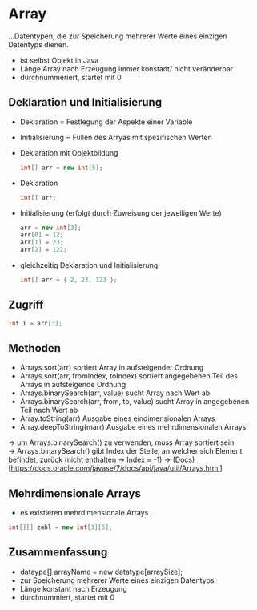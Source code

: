 # Array

...Datentypen, die zur Speicherung mehrerer Werte eines einzigen Datentyps dienen.

- ist selbst Objekt in Java
- Länge Array nach Erzeugung immer konstant/ nicht veränderbar
- durchnummeriert, startet mit 0

## Deklaration und Initialisierung

- Deklaration = Festlegung der Aspekte einer Variable
- Initialisierung = Füllen des Arryas mit spezifischen Werten

- Deklaration mit Objektbildung
  ```java
  int[] arr = new int[5];
  ```  
- Deklaration
  ```java
  int[] arr;
  ```  
- Initialisierung (erfolgt durch Zuweisung der jeweiligen Werte)
  ```java
  arr = new int[3];
  arr[0] = 12;
  arr[1] = 23;
  arr[2] = 122;
  ```  
- gleichzeitig Deklaration und Initialisierung
  ```java
  int[] arr = { 2, 23, 123 };
  ```  
## Zugriff
```java
int i = arr[3];
```

## Methoden

- Arrays.sort(arr)                          sortiert Array in aufsteigender Ordnung
- Arrays.sort(arr, fromIndex, toIndex)      sortiert angegebenen Teil des Arrays in aufsteigende Ordnung
- Arrays.binarySearch(arr, value)           sucht Array nach Wert ab
- Arrays.binarySearch(arr, from, to, value) sucht Array in angegebenen Teil nach Wert ab
- Array.toString(arr)                       Ausgabe eines eindimensionalen Arrays
- Array.deepToString(marr)                  Ausgabe eines mehrdimensionalen Arrays

-> um Arrays.binarySearch() zu verwenden, muss Array sortiert sein     
-> Arrays.binarySearch() gibt Index der Stelle, an welcher sich Element befindet, zurück (nicht enthalten -> Index = -1)
-> (Docs)[https://docs.oracle.com/javase/7/docs/api/java/util/Arrays.html]


## Mehrdimensionale Arrays

- es existieren mehrdimensionale Arrays

```java
int[][] zahl = new int[3][5];
```

## Zusammenfassung

- dataype[] arrayName = new datatype[arraySize];
- zur Speicherung mehrerer Werte eines einzigen Datentyps
- Länge konstant nach Erzeugung
- durchnummiert, startet mit 0
